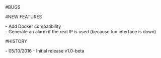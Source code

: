 #BUGS

#NEW FEATURES

\- Add Docker compatibility  
\- Generate an alarm if the real IP is used (because tun interface is down) 

#HISTORY

\- 05/10/2016 - Initial release v1.0-beta 
